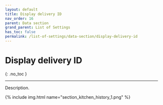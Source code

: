 ```yaml
---
layout: default
title: Display delivery ID
nav_order: 16
parent: Data section
grand_parent: List of Settings
has_toc: false
permalink: /list-of-settings/data-section/display-delivery-id
---
```


# Display delivery ID
{: .no_toc }

---

Description.

{% include img.html name="section_kitchen_history_1.png" %}